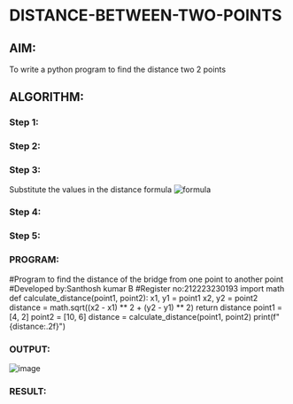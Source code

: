 # DISTANCE-BETWEEN-TWO-POINTS

## AIM:
To write a python program to find the distance two 2 points
## ALGORITHM:
### Step 1: 
### Step 2: 
### Step 3: 
Substitute the values in the distance formula  ![formula](/formula.JPG)
### Step 4: 
### Step 5: 
### PROGRAM:
#Program to find the distance of the bridge from one point to another point
#Developed by:Santhosh kumar B
#Register no:212223230193
import math
def calculate_distance(point1, point2):
    x1, y1 = point1
    x2, y2 = point2
    distance = math.sqrt((x2 - x1) ** 2 + (y2 - y1) ** 2)
    return distance
point1 = [4, 2]
point2 = [10, 6]
distance = calculate_distance(point1, point2)
print(f"{distance:.2f}")
  


### OUTPUT:
![image](https://github.com/Santhoshstudent/DISTANCE-BETWEEN-TWO-POINTS/assets/145446853/cdcb284a-c742-4ae8-8f90-d06aa12660d7)



### RESULT:
